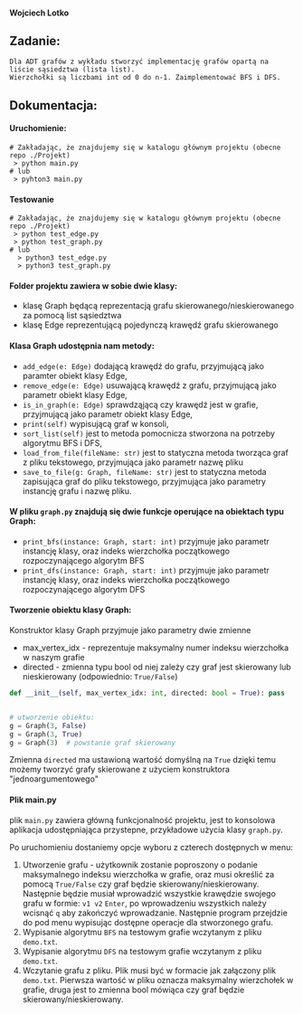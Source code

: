#### Wojciech Lotko

## Zadanie:

```
Dla ADT grafów z wykładu stworzyć implementację grafów opartą na liście sąsiedztwa (lista list).
Wierzchołki są liczbami int od 0 do n-1. Zaimplementować BFS i DFS.
```

## Dokumentacja:

#### Uruchomienie:

```
# Zakładając, że znajdujemy się w katalogu głównym projektu (obecne repo ./Projekt)
 > python main.py
# lub
 > pyhton3 main.py
```

#### Testowanie

```
# Zakładając, że znajdujemy się w katalogu głównym projektu (obecne repo ./Projekt)
 > python test_edge.py
 > python test_graph.py
# lub
  > python3 test_edge.py
  > python3 test_graph.py
```

#### Folder projektu zawiera w sobie dwie klasy:

- klasę Graph będącą reprezentacją grafu skierowanego/nieskierowanego za pomocą list sąsiedztwa
- klasę Edge reprezentującą pojedynczą krawędź grafu skierowanego

#### Klasa Graph udostępnia nam metody:

- `add_edge(e: Edge)` dodającą krawędź do grafu, przyjmującą jako paramter obiekt klasy Edge,
- `remove_edge(e: Edge)` usuwającą krawędź z grafu, przyjmującą jako parametr obiekt klasy Edge,
- `is_in_graph(e: Edge)` sprawdząjącą czy krawędź jest w grafie, przyjmującą jako parametr obiekt klasy Edge,
- `print(self)` wypisującą graf w konsoli,
- `sort_list(self)` jest to metoda pomocnicza stworzona na potrzeby algorytmu BFS i DFS,
- `load_from_file(fileName: str)` jest to statyczna metoda tworząca graf z pliku tekstowego, przyjmująca
  jako parametr nazwę pliku
- `save_to_file(g: Graph, fileName: str)` jest to statyczna metoda zapisująca graf do pliku tekstowego, przyjmująca
  jako parametry instancję grafu i nazwę pliku.

#### W pliku `graph.py` znajdują się dwie funkcje operujące na obiektach typu Graph:

- `print_bfs(instance: Graph, start: int)` przyjmuje jako parametr instancję klasy, oraz indeks wierzchołka początkowego
  rozpoczynającego algorytm BFS
- `print_dfs(instance: Graph, start: int)` przyjmuje jako parametr instancję klasy, oraz indeks wierzchołka początkowego
  rozpoczynającego algorytm DFS

#### Tworzenie obiektu klasy Graph:

Konstruktor klasy Graph przyjmuje jako parametry dwie zmienne

- max_vertex_idx - reprezentuje maksymalny numer indeksu wierzchołka w naszym grafie
- directed - zmienna typu bool od niej zależy czy graf jest skierowany lub nieskierowany (odpowiednio: `True/False`)

```python
def __init__(self, max_vertex_idx: int, directed: bool = True): pass


# utworzenie obiektu:
g = Graph(3, False)
g = Graph(3, True)
g = Graph(3)  # powstanie graf skierowany
```

Zmienna `directed` ma ustawioną wartość domyślną na `True` dzięki temu możemy tworzyć grafy skierowane z użyciem
konstruktora "jednoargumentowego"

#### Plik main.py

plik `main.py` zawiera główną funkcjonalność projektu, jest to konsolowa aplikacja udostępniająca przystepne,
przykładowe
użycia klasy `graph.py`.

Po uruchomieniu dostaniemy opcje wyboru z czterech dostępnych w menu:

1) Utworzenie grafu - użytkownik zostanie poproszony o podanie maksymalnego indeksu wierzchołka w grafie, oraz musi
   określić
   za pomocą `True/False` czy graf będzie skierowany/nieskierowany. Następnie będzie musiał wprowadzić wszystkie
   krawędzie swojego grafu w formie: `v1 v2` `Enter`, po wprowadzeniu wszystkich należy wcisnąć `q` aby zakończyć
   wprowadzanie. Następnie program przejdzie do pod menu wypisując dostępne operacje dla stworzonego grafu.
2) Wypisanie algorytmu `BFS` na testowym grafie wczytanym z pliku `demo.txt`.
3) Wypisanie algorytmu `DFS` na testowym grafie wczytanym z pliku `demo.txt`.
4) Wczytanie grafu z pliku. Plik musi być w formacie jak załączony plik `demo.txt`. Pierwsza wartość w pliku oznacza
   maksymalny wierzchołek w grafie, druga jest to zmienna bool mówiąca czy graf będzie skierowany/nieskierowany.